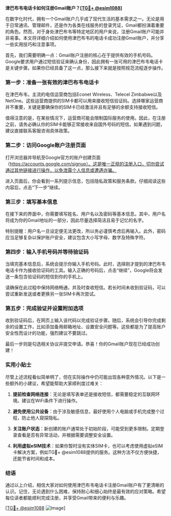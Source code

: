 **津巴布韦电话卡如何注册Gmail账户？[[TG💪+ @esim1088](https://t.me/s/esim1088)]**

在数字化时代，拥有一个Gmail账户几乎成了现代生活的基本需求之一。无论是用于日常通讯、管理邮件，还是作为各类在线服务的登录凭证，Gmail都扮演着重要的角色。然而，对于身处津巴布韦等特定地区的用户来说，注册Gmail账户可能并非易事。本文将详细介绍如何使用津巴布韦的电话卡成功注册Gmail账户，并分享一些实用技巧和注意事项。

首先，我们需要明确一点：Gmail账户注册的核心在于提供有效的手机号码。Google要求用户通过短信验证来确认身份，因此拥有一张可用的津巴布韦电话卡是关键步骤。如果你已经具备了这一点，那么接下来就是按照规范流程逐步操作。

### 第一步：准备一张有效的津巴布韦电话卡

在津巴布韦，主流的电信运营商包括Econet Wireless、Telecel Zimbabwe以及NetOne。这些运营商提供的SIM卡都可以用来接收短信验证码。选择哪家运营商并不重要，关键是要确保你的SIM卡已经激活并且有足够的余额支持接收短信。

值得注意的是，在某些情况下，运营商可能会限制国际服务的使用。因此，在注册之前，请务必确认你的SIM卡能够正常接收来自国外号码的短信。如果遇到问题，建议直接联系客服咨询具体政策。

### 第二步：访问Google账户注册页面

打开浏览器并导航至Google官方的账户创建页面（https://accounts.google.com/signup）。这是唯一正规的注册入口，切勿尝试通过其他链接进行操作，以免泄露个人信息或遭遇诈骗。

进入页面后，你会看到一系列提示信息，包括隐私政策和服务条款。仔细阅读这些内容后，点击“下一步”继续。

### 第三步：填写基本信息

在接下来的界面中，你需要填写姓名、用户名以及密码等基本信息。其中，用户名将成为你的Gmail地址的一部分，因此尽量选择简洁且易于记忆的名字。

特别提醒：用户名一旦设定便无法更改，所以务必谨慎考虑后再输入。此外，密码应当足够复杂以保护账户安全，建议包含大小写字母、数字及特殊字符。

### 第四步：输入手机号码并等待验证码

当填完基本信息后，系统会提示你输入手机号码。此时，选择刚才提到的津巴布韦电话卡作为接收验证码的工具。输入正确的号码后，点击“继续”，Google将会发送一条包含验证码的短信到你的手机上。

请确保在此过程中保持网络畅通，并及时查收短信。若长时间未收到验证码，可以尝试重新发送或者更换另一张SIM卡再次尝试。

### 第五步：完成验证并设置附加选项

收到验证码后，在网页上输入该代码以完成验证步骤。随后，系统会引导你完成剩余的设置工作，比如添加备用邮箱地址、设置安全问题等。这些都是为了提高账户安全性而设计的功能，强烈建议不要跳过。

最后一步则是勾选相关协议并提交申请。恭喜！你的Gmail账户现在已经成功创建！

### 实用小贴士

尽管上述流程看似简单明了，但在实际操作中仍可能出现各种意外情况。以下是一些额外的小建议，希望能帮助大家顺利度过难关：

1. **提前检查网络连接**：无论是填写表单还是接收短信，都需要稳定的互联网环境。建议在WiFi条件下进行操作。
   
2. **避免使用公共设备**：由于涉及敏感信息，最好使用个人电脑或手机完成整个过程，防止他人窥探隐私。

3. **关注账户状态**：新创建的账户通常处于初始阶段，可能受到更多限制。定期登录查看是否有异常活动，并根据需要调整安全设置。

4. **利用虚拟eSIM技术**：如果你暂时没有实体SIM卡，也可以考虑使用虚拟eSIM卡解决方案，例如TG💪+ @esim1088提供的服务。这种方法不仅方便快捷，还能节省时间和成本。

### 结语

通过以上介绍，相信大家对如何使用津巴布韦电话卡注册Gmail账户有了更清晰的认识。记住，无论遇到什么困难，保持耐心和细心始终是最有效的应对策略。希望每位读者都能顺利完成注册，并享受Gmail带来的便利与乐趣。

[[TG💪+ @esim1088](https://t.me/s/esim1088) ![Image](https://i.postimg.cc/4NQfJmqS/Snipaste-2025-05-13-00-14-12.png)]